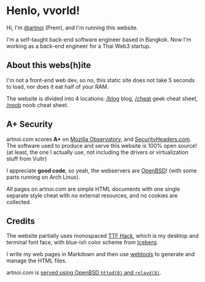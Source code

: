 # Henlo, vvorld!
Hi, I'm [@artnoi](https://twitter.com/artnoi) (Prem), and I'm running this website.

I'm a self-taught back-end software engineer based in Bangkok. Now I'm working as a back-end engineer for a Thai Web3 startup.

## About this webs(h)ite
I'm not a front-end web dev, so no, this static site does not take 5 seconds to load, nor does it eat half of your RAM.

The website is divided into 4 locations: [/blog](/blog/) blog, [/cheat](/cheat) geek cheat sheet, [/noob](/noob/) noob cheat sheet.

## A+ Security
artnoi.com scores **A+** on [Mozilla Observatory](https://observatory.mozilla.org/analyze/artnoi.com), and [SecurityHeaders.com](https://securityheaders.com). The software used to produce and serve this website is 100% open source! (at least, the one I actually use, not including the drivers or virtualization stuff from Vultr)

I appreciate **good code**, so yeah, the webservers are [OpenBSD](https://openbsd.org)! (with some parts running on Arch Linux).

All pages on artnoi.com are simple HTML documents with one single separate style cheat with no external resources, and no cookies are collected.

## Credits
The website partially uses monospaced [TTF Hack](https://sourcefoundry.org/hack/), which is my desktop and terminal font face, with blue-ish color scheme from [Iceberg](https://github.com/cocopon/iceberg.vim).

I write my web pages in Markdown and then use [webtools](https://github.com/artnoi43/webtools) to generate and manage the HTML files.

artnoi.com is [served using OpenBSD `httpd(8)` and `relayd(8)`](/blog/2022/openbsd-webserver).
